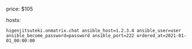 price: $105

hosts:
```
higenjitsuteki.onmatrix.chat ansible_host=1.2.3.4 ansible_user=user ansible_become_password=password ansible_port=222 ordered_at=2021-01-01_00:00:00
```



